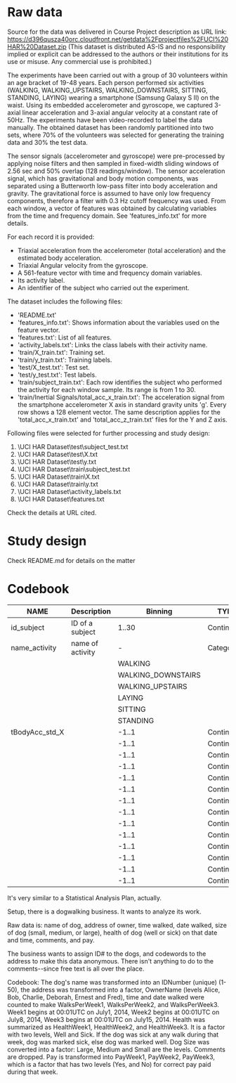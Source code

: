 
Raw data 
===========
Source for the data was delivered in Course Project description as URL link: 
https://d396qusza40orc.cloudfront.net/getdata%2Fprojectfiles%2FUCI%20HAR%20Dataset.zip
(This dataset is distributed AS-IS and no responsibility implied or explicit can be addressed to the authors or their institutions for its use or misuse. Any commercial use is prohibited.)

The experiments have been carried out with a group of 30 volunteers within an age bracket of 19-48 years. 
Each person performed six activities (WALKING, WALKING_UPSTAIRS, WALKING_DOWNSTAIRS, SITTING, STANDING, LAYING) 
wearing a smartphone (Samsung Galaxy S II) on the waist. Using its embedded accelerometer and gyroscope, 
we captured 3-axial linear acceleration and 3-axial angular velocity at a constant rate of 50Hz. 
The experiments have been video-recorded to label the data manually. The obtained dataset has been 
randomly partitioned into two sets, where 70% of the volunteers was selected for generating the training data and 30% the test data. 

The sensor signals (accelerometer and gyroscope) were pre-processed by applying noise filters and then sampled 
in fixed-width sliding windows of 2.56 sec and 50% overlap (128 readings/window). The sensor acceleration signal, 
which has gravitational and body motion components, was separated using a Butterworth low-pass filter into body 
acceleration and gravity. The gravitational force is assumed to have only low frequency components, therefore a 
filter with 0.3 Hz cutoff frequency was used. From each window, a vector of features was obtained by calculating 
variables from the time and frequency domain. See 'features_info.txt' for more details. 

For each record it is provided:

* Triaxial acceleration from the accelerometer (total acceleration) and the estimated body acceleration.
* Triaxial Angular velocity from the gyroscope. 
* A 561-feature vector with time and frequency domain variables. 
* Its activity label. 
* An identifier of the subject who carried out the experiment.

The dataset includes the following files:

* 'README.txt'
* 'features_info.txt': Shows information about the variables used on the feature vector.
* 'features.txt': List of all features.
* 'activity_labels.txt': Links the class labels with their activity name.
* 'train/X_train.txt': Training set.
* 'train/y_train.txt': Training labels.
* 'test/X_test.txt': Test set.
* 'test/y_test.txt': Test labels.
* 'train/subject_train.txt': Each row identifies the subject who performed the activity for each window sample. Its range is from 1 to 30. 
* 'train/Inertial Signals/total_acc_x_train.txt': The acceleration signal from the smartphone accelerometer X axis in 
standard gravity units 'g'. Every row shows a 128 element vector. The same description applies for the
'total_acc_x_train.txt' and 'total_acc_z_train.txt' files for the Y and Z axis. 


Following files were selected for further processing and study design:

1. \UCI HAR Dataset\test\subject_test.txt 
2. \UCI HAR Dataset\test\X.txt
3. \UCI HAR Dataset\test\y.txt
4. \UCI HAR Dataset\train\subject_test.txt
5. \UCI HAR Dataset\train\X.txt
6. \UCI HAR Dataset\train\y.txt
7. \UCI HAR Dataset\activity_labels.txt
8. \UCI HAR Dataset\features.txt

Check the details at URL cited.


Study design
===========
Check README.md for details on the matter 


Codebook
===========
|	NAME | Description |Binning|TYPE | R Type  | Units  | 
|---|---|---|---|---|---|
|  id_subject | ID of a subject | 1..30  | Continious  |  INT |ID |
|  name_activity | name of activity | -  |  Categorical | FACTOR  | - |
|||WALKING|
|||WALKING_DOWNSTAIRS|
|||WALKING_UPSTAIRS|
|||LAYING|
|||SITTING|
|||STANDING|
|  tBodyAcc_std_X |   |  -1..1 | Continious  | NUM  | |
|   |   |  -1..1 | Continious  | NUM  | |
|   |   |  -1..1 | Continious  | NUM  | |
|   |   |  -1..1 | Continious  | NUM  | |
|   |   |  -1..1 | Continious  | NUM  | |
|   |   |  -1..1 | Continious  | NUM  | |
|   |   |  -1..1 | Continious  | NUM  | |
|   |   |  -1..1 | Continious  | NUM  | |
|   |   |  -1..1 | Continious  | NUM  | |
|   |   |  -1..1 | Continious  | NUM  | |
|   |   |  -1..1 | Continious  | NUM  | |
|   |   |  -1..1 | Continious  | NUM  | |
|   |   |  -1..1 | Continious  | NUM  | |
|   |   |  -1..1 | Continious  | NUM  | |

It's very similar to a Statistical Analysis Plan, actually.

Setup, there is a dogwalking business. It wants to analyze its work.

Raw data is: name of dog, address of owner, time walked, date walked, size of dog (small, medium, or large), health of dog (well or sick) on that date and time, comments, and pay.

The business wants to assign ID# to the dogs, and codewords to the address to make this data anonymous. There isn't anything to do to the comments--since free text is all over the place.

Codebook: The dog's name was transformed into an IDNumber (unique) (1-50), the address was transformed into a factor, OwnerName (levels Alice, Bob, Charlie, Deborah, Ernest and Fred), time and date walked were counted to make WalksPerWeek1, WalksPerWeek2, and WalksPerWeek3. Week1 begins at 00:01UTC on July1, 2014, Week2 begins at 00:01UTC on July8, 2014, Week3 begins at 00:01UTC on July15, 2014. Health was summarized as HealthWeek1, HealthWeek2, and HealthWeek3. It is a factor with two levels, Well and Sick. If the dog was sick at any walk during that week, dog was marked sick, else dog was marked well. Dog Size was converted into a factor: Large, Medium and Small are the levels. Comments are dropped. Pay is transformed into PayWeek1, PayWeek2, PayWeek3, which is a factor that has two levels (Yes, and No) for correct pay paid during that week.
